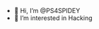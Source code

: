- 👋 Hi, I’m @PS4SPIDEY
- 👀 I’m interested in Hacking


<!---
PS4SPIDEY THIS IS THE NEW SOURCE CODEFOR YOU 💙💖❤️‍🔥🔥🔥 GET THE SOURCE CODE FROM HERE
--->

